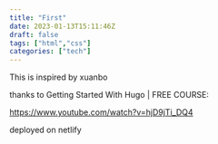 ```yaml
---
title: "First"
date: 2023-01-13T15:11:46Z
draft: false
tags: ["html","css"]
categories: ["tech"]
---
```


This is inspired by xuanbo

thanks to Getting Started With Hugo | FREE COURSE:

https://www.youtube.com/watch?v=hjD9jTi_DQ4

deployed on netlify